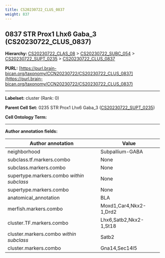 ```yaml
---
title: CS20230722_CLUS_0837
weight: 837
---
```

## 0837 STR Prox1 Lhx6 Gaba_3 (CS20230722_CLUS_0837)
<b>Hierarchy: </b>
[CS20230722_CLAS_08](../CS20230722_CLAS_08) >
[CS20230722_SUBC_054](../CS20230722_SUBC_054) >
[CS20230722_SUPT_0235](../CS20230722_SUPT_0235) >
[CS20230722_CLUS_0837](../CS20230722_CLUS_0837)

**PURL:** [https://purl.brain-bican.org/taxonomy/CCN20230722/CS20230722_CLUS_0837](https://purl.brain-bican.org/taxonomy/CCN20230722/CS20230722_CLUS_0837)

---


**Labelset:** cluster (Rank: 0)

**Parent Cell Set:** 0235 STR Prox1 Lhx6 Gaba_3 ([CS20230722_SUPT_0235](../CS20230722_SUPT_0235))



**Cell Ontology Term:** 

[MARKER GENES.]: #


---

[TRANSFERRED ANNOTATIONS.]: #


[AUTHOR ANNOTATION FIELDS.]: #


**Author annotation fields:**

| Author annotation | Value |
|-------------------|-------|
|neighborhood|Subpallium-GABA|
|subclass.tf.markers.combo|None|
|subclass.markers.combo|None|
|supertype.markers.combo _within subclass_|None|
|supertype.markers.combo|None|
|anatomical_annotation|BLA|
|merfish.markers.combo|Moxd1,Car4,Nkx2-1,Drd2|
|cluster.TF.markers.combo|Lhx6,Satb2,Nkx2-1,St18|
|cluster.markers.combo _within subclass_|Satb2|
|cluster.markers.combo|Gna14,Sec14l5|
